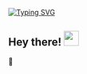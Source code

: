 [![Typing SVG](https://readme-typing-svg.demolab.com?font=Fira+Code&weight=900&size=30&duration=1000&pause=2000&color=298EBB&background=000000&center=true&vCenter=true&random=false&width=435&lines=Software+Engineer;QA+Automation+Engineer;(Almost)+IT+Project+Manager)](https://git.io/typing-svg)

## Hey there! <img src="https://raw.githubusercontent.com/MartinHeinz/MartinHeinz/master/wave.gif" width="30px" height="30px" />
👋

<!--
**AnoukDunu/AnoukDunu** is a ✨ _special_ ✨ repository because its `README.md` (this file) appears on your GitHub profile.

Here are some ideas to get you started:

- 🔭 I’m currently working on ...
- 🌱 I’m currently learning ...
- 👯 I’m looking to collaborate on ...
- 🤔 I’m looking for help with ...
- 💬 Ask me about ...
- 📫 How to reach me: ...
- 😄 Pronouns: ...
- ⚡ Fun fact: ...
-->
